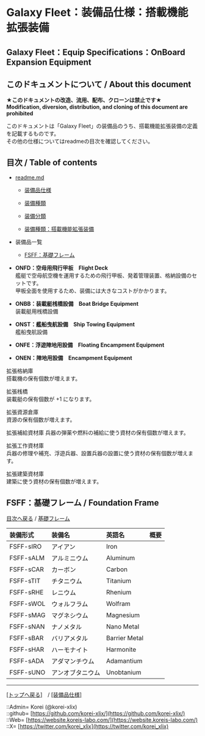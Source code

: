 # Galaxy Fleet：装備品仕様：搭載機能拡張装備

## Galaxy Fleet：Equip Specifications：OnBoard Expansion Equipment

## このドキュメントについて / About this document

**★このドキュメントの改造、流用、配布、クローンは禁止です★**  
    **Modification, diversion, distribution, and cloning of this document are prohibited**  
  
このドキュメントは「Galaxy Fleet」の装備品のうち、搭載機能拡張装備の定義を記載するものです。  
その他の仕様についてはreadmeの目次を確認してください。  





## 目次 / Table of contents

* [readme.md](/readme.md)
  * [装備品仕様](/equip/readme.md)
  * [装備種類](/strategypart/readme.md#aEquipKind)
  * [装備分類](/equip/readme.md#aEquipClass)

  * [装備種類：搭載機能拡張装備](/equip/readme.md#aOnBoardExpansionEquipment)

* 装備品一覧
  * [FSFF：基礎フレーム](#aFoundationFrame)





* **ONFD：空母用飛行甲板　Flight Deck**  
  艦艇で空母航空機を運用するための飛行甲板、発着管理装置、格納設備のセットです。  
  甲板全面を使用するため、装備には大きなコストがかかります。  
  





* **ONBB：装載艇桟橋設備　Boat Bridge Equipment**  
装載艇用桟橋設備



* **ONST：艦船曳航設備　Ship Towing Equipment**  
艦船曳航設備





* **ONFE：浮遊陣地用設備　Floating Encampment Equipment**  



* **ONEN：陣地用設備　Encampment Equipment**  



拡張格納庫  
搭載機の保有個数が増えます。  

拡張桟橋  
装載艇の保有個数が +1 になります。  

拡張資源倉庫  
資源の保有個数が増えます。  

拡張補給資材庫
兵器の弾薬や燃料の補給に使う資材の保有個数が増えます。  

拡張工作資材庫  
兵器の修理や補充、浮遊兵器、設置兵器の設置に使う資材の保有個数が増えます。  

拡張建築資材庫  
建築に使う資材の保有個数が増えます。  






## FSFF：基礎フレーム / Foundation Frame

[目次へ戻る](#目次--table-of-contents) / [基礎フレーム](frame.md)  
  

|装備形式  |装備名  |英語名  |概要  |
|:--|:--|:--|:--|
|FSFF-sIRO  |アイアン          |Iron          |  |
|FSFF-sALM  |アルミニウム      |Aluminum      |  |
|FSFF-sCAR  |カーボン          |Carbon        |  |
|FSFF-sTIT  |チタニウム        |Titanium      |  |
|FSFF-sRHE  |レニウム          |Rhenium       |  |
|FSFF-sWOL  |ウォルフラム      |Wolfram       |  |
|FSFF-sMAG  |マグネシウム      |Magnesium     |  |
|FSFF-sNAN  |ナノメタル        |Nano Metal    |  |
|FSFF-sBAR  |バリアメタル      |Barrier Metal |  |
|FSFF-sHAR  |ハーモナイト      |Harmonite     |  |
|FSFF-sADA  |アダマンチウム    |Adamantium    |  |
|FSFF-sUNO  |アンオブタニウム  |Unobtanium    |  |
  










***
[[トップへ戻る]](/readme.md)　/
[[装備品仕様]](/equip/readme.md)  
  
::Admin= Korei (@korei-xlix)  
::github= [https://github.com/korei-xlix/](https://github.com/korei-xlix/)  
::Web= [https://website.koreis-labo.com/](https://website.koreis-labo.com/)  
::X= [https://twitter.com/korei_xlix](https://twitter.com/korei_xlix)  
